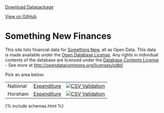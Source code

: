 ---
---

<div class='well pull-right'>
  <p>
    <a class='btn btn-primary btn-block' href='datapackage.json'><i class='fa fa-cloud-download'></i> Download Datapackage</a>
  </p><p>
    <a class='btn btn-default btn-block' href='https://github.com/SomethingNewUK/finances'><i class='fa fa-github'></i> View on GitHub</a>
  </p><p>
    <script src='https://certificates.theodi.org/datasets/2254/certificates/14550/badge.js'></script>
  </p>
</div>

# Something New Finances

This site lists financial data for [Something New](http://somethingnew.org.uk), all as Open Data.  This data is made available under the [Open Database License](http://opendatacommons.org/licenses/odbl/1.0/). Any rights in individual contents of the database are licensed under the [Database Contents License](http://opendatacommons.org/licenses/dbcl/1.0/) - See more at http://opendatacommons.org/licenses/odbl/

Pick an area below:

<table class='table table-striped'>
  <tr>
    <td>National</td>
    <td><a href='national/expenditure.html'>Expenditure</a></td>
    <td><a href='http://csvlint.io/validation/5460195963737674e3010000'><img src="http://csvlint.io/validation/5460195963737674e3010000.svg" alt="CSV Validation" /></a></td>
  </tr>
  <tr>
    <td>Horsham</td>
    <td><a href='horsham/expenditure.html'>Expenditure</a></td>
    <td><a href='http://csvlint.io/validation/545c0a1363737645490a0000'><img src="http://csvlint.io/validation/545c0a1363737645490a0000.svg" alt="CSV Validation" /></a></td>
  </tr>
</table>

{% include schemas.html %}